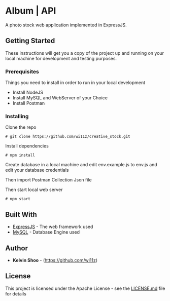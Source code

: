# Album | API

A photo stock web application implemented in ExpressJS.

## Getting Started

These instructions will get you a copy of the project up and running on your local machine for development and testing purposes.

### Prerequisites

Things you need to install in order to run in your local development

-   Install NodeJS
-   Install MySQL and WebServer of your Choice
-   Install Postman

### Installing

Clone the repo

```
# git clone https://github.com/wi11z/creative_stock.git

```

Install dependencies

```
# npm install

```

Create database in a local machine and edit env.example.js to env.js and edit your database credentials

Then import Postman Collection Json file

Then start local web server

```
# npm start
```

## Built With

-   [ExpressJS](https://expressjs.com/) - The web framework used
-   [MySQL](https://dev.mysql.com/doc/) - Database Engine used

## Author

-   **Kelvin Shoo** - (https://github.com/wi11z)

## License

This project is licensed under the Apache License - see the [LICENSE.md](LICENSE.md) file for details
